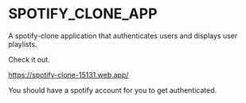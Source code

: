 # SPOTIFY_CLONE_APP
A spotify-clone application that authenticates users and displays user playlists. 

Check it out.

https://spotify-clone-15131.web.app/

You should have a spotify account for you to get authenticated.
